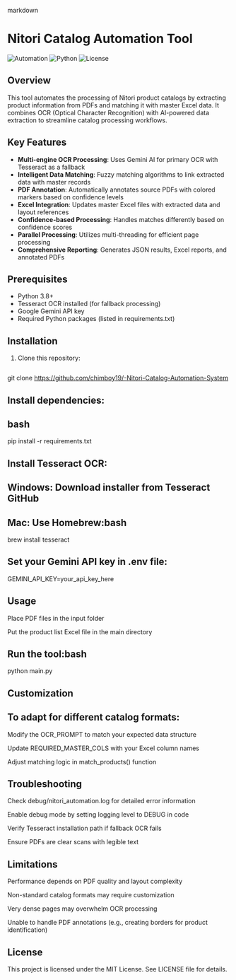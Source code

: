 markdown

# Nitori Catalog Automation Tool

![Automation](https://img.shields.io/badge/Type-Automation-blue) ![Python](https://img.shields.io/badge/Python-3.8%2B-green) ![License](https://img.shields.io/badge/License-MIT-orange)

## Overview

This tool automates the processing of Nitori product catalogs by extracting product information from PDFs and matching it with master Excel data. It combines OCR (Optical Character Recognition) with AI-powered data extraction to streamline catalog processing workflows.

## Key Features

- **Multi-engine OCR Processing**: Uses Gemini AI for primary OCR with Tesseract as a fallback
- **Intelligent Data Matching**: Fuzzy matching algorithms to link extracted data with master records
- **PDF Annotation**: Automatically annotates source PDFs with colored markers based on confidence levels
- **Excel Integration**: Updates master Excel files with extracted data and layout references
- **Confidence-based Processing**: Handles matches differently based on confidence scores
- **Parallel Processing**: Utilizes multi-threading for efficient page processing
- **Comprehensive Reporting**: Generates JSON results, Excel reports, and annotated PDFs

## Prerequisites

- Python 3.8+
- Tesseract OCR installed (for fallback processing)
- Google Gemini API key
- Required Python packages (listed in requirements.txt)

## Installation

1. Clone this repository:
   ```bash
git clone https://github.com/chimboy19/-Nitori-Catalog-Automation-System

## Install dependencies:
## bash
pip install -r requirements.txt

## Install Tesseract OCR:

## Windows: Download installer from Tesseract GitHub

## Mac: Use Homebrew:bash

brew install tesseract
## Set your Gemini API key in .env file:
GEMINI_API_KEY=your_api_key_here

## Usage

Place PDF files in the input folder

Put the product list Excel file in the main directory

## Run the tool:bash
python main.py

## Customization

## To adapt for different catalog formats:

Modify the OCR_PROMPT to match your expected data structure

Update REQUIRED_MASTER_COLS with your Excel column names

Adjust matching logic in match_products() function

## Troubleshooting

Check debug/nitori_automation.log for detailed error information

Enable debug mode by setting logging level to DEBUG in code

Verify Tesseract installation path if fallback OCR fails

Ensure PDFs are clear scans with legible text

## Limitations

Performance depends on PDF quality and layout complexity

Non-standard catalog formats may require customization

Very dense pages may overwhelm OCR processing

Unable to handle PDF annotations (e.g., creating borders for product identification)

## License

This project is licensed under the MIT License. See LICENSE file for details.